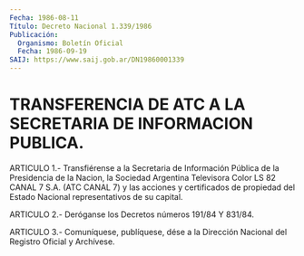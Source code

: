```yaml
---
Fecha: 1986-08-11
Título: Decreto Nacional 1.339/1986
Publicación:
  Organismo: Boletín Oficial
  Fecha: 1986-09-19
SAIJ: https://www.saij.gob.ar/DN19860001339
---
```

# TRANSFERENCIA DE ATC A LA SECRETARIA DE INFORMACION PUBLICA.

<a id="1"></a>
ARTICULO 1.- Transfiérense a la Secretaria de Información Pública de la Presidencia de la Nacion, la Sociedad Argentina Televisora Color LS 82 CANAL 7 S.A. (ATC CANAL 7) y las acciones y certificados de propiedad del Estado Nacional representativos de su capital.

<a id="2"></a>
ARTICULO 2.- Deróganse los Decretos números 191/84 Y 831/84.

<a id="3"></a>
ARTICULO 3.- Comuníquese, publíquese, dése a la Dirección Nacional del Registro Oficial y Archívese.